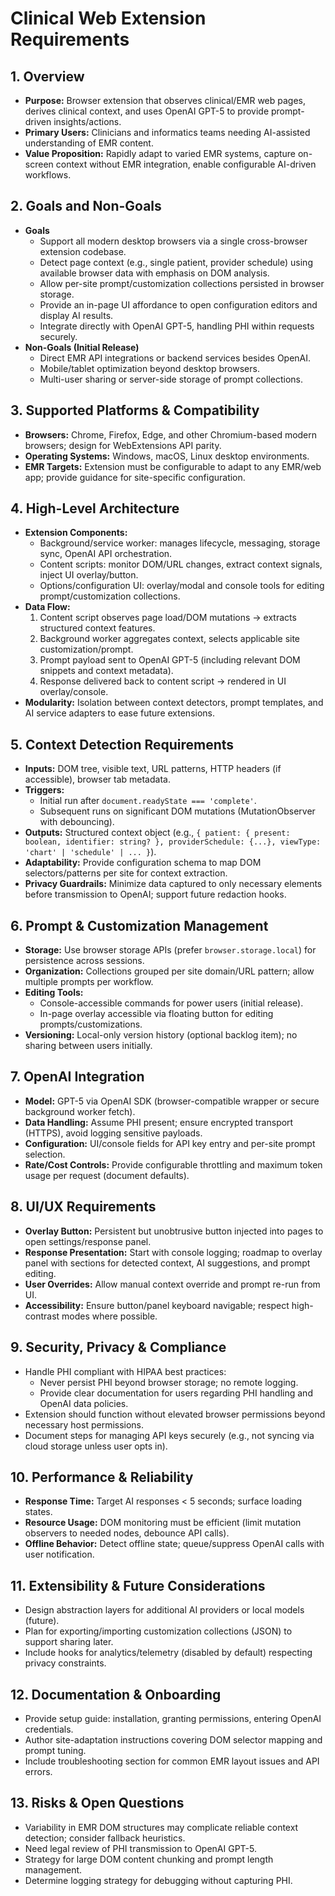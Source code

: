 # Clinical Web Extension Requirements

## 1. Overview
- **Purpose:** Browser extension that observes clinical/EMR web pages, derives clinical context, and uses OpenAI GPT-5 to provide prompt-driven insights/actions.
- **Primary Users:** Clinicians and informatics teams needing AI-assisted understanding of EMR content.
- **Value Proposition:** Rapidly adapt to varied EMR systems, capture on-screen context without EMR integration, enable configurable AI-driven workflows.

## 2. Goals and Non-Goals
- **Goals**
  - Support all modern desktop browsers via a single cross-browser extension codebase.
  - Detect page context (e.g., single patient, provider schedule) using available browser data with emphasis on DOM analysis.
  - Allow per-site prompt/customization collections persisted in browser storage.
  - Provide an in-page UI affordance to open configuration editors and display AI results.
  - Integrate directly with OpenAI GPT-5, handling PHI within requests securely.
- **Non-Goals (Initial Release)**
  - Direct EMR API integrations or backend services besides OpenAI.
  - Mobile/tablet optimization beyond desktop browsers.
  - Multi-user sharing or server-side storage of prompt collections.

## 3. Supported Platforms & Compatibility
- **Browsers:** Chrome, Firefox, Edge, and other Chromium-based modern browsers; design for WebExtensions API parity.
- **Operating Systems:** Windows, macOS, Linux desktop environments.
- **EMR Targets:** Extension must be configurable to adapt to any EMR/web app; provide guidance for site-specific configuration.

## 4. High-Level Architecture
- **Extension Components:**
  - Background/service worker: manages lifecycle, messaging, storage sync, OpenAI API orchestration.
  - Content scripts: monitor DOM/URL changes, extract context signals, inject UI overlay/button.
  - Options/configuration UI: overlay/modal and console tools for editing prompt/customization collections.
- **Data Flow:**
  1. Content script observes page load/DOM mutations → extracts structured context features.
  2. Background worker aggregates context, selects applicable site customization/prompt.
  3. Prompt payload sent to OpenAI GPT-5 (including relevant DOM snippets and context metadata).
  4. Response delivered back to content script → rendered in UI overlay/console.
- **Modularity:** Isolation between context detectors, prompt templates, and AI service adapters to ease future extensions.

## 5. Context Detection Requirements
- **Inputs:** DOM tree, visible text, URL patterns, HTTP headers (if accessible), browser tab metadata.
- **Triggers:**
  - Initial run after `document.readyState === 'complete'`.
  - Subsequent runs on significant DOM mutations (MutationObserver with debouncing).
- **Outputs:** Structured context object (e.g., `{ patient: { present: boolean, identifier: string? }, providerSchedule: {...}, viewType: 'chart' | 'schedule' | ... }`).
- **Adaptability:** Provide configuration schema to map DOM selectors/patterns per site for context extraction.
- **Privacy Guardrails:** Minimize data captured to only necessary elements before transmission to OpenAI; support future redaction hooks.

## 6. Prompt & Customization Management
- **Storage:** Use browser storage APIs (prefer `browser.storage.local`) for persistence across sessions.
- **Organization:** Collections grouped per site domain/URL pattern; allow multiple prompts per workflow.
- **Editing Tools:**
  - Console-accessible commands for power users (initial release).
  - In-page overlay accessible via floating button for editing prompts/customizations.
- **Versioning:** Local-only version history (optional backlog item); no sharing between users initially.

## 7. OpenAI Integration
- **Model:** GPT-5 via OpenAI SDK (browser-compatible wrapper or secure background worker fetch).
- **Data Handling:** Assume PHI present; ensure encrypted transport (HTTPS), avoid logging sensitive payloads.
- **Configuration:** UI/console fields for API key entry and per-site prompt selection.
- **Rate/Cost Controls:** Provide configurable throttling and maximum token usage per request (document defaults).

## 8. UI/UX Requirements
- **Overlay Button:** Persistent but unobtrusive button injected into pages to open settings/response panel.
- **Response Presentation:** Start with console logging; roadmap to overlay panel with sections for detected context, AI suggestions, and prompt editing.
- **User Overrides:** Allow manual context override and prompt re-run from UI.
- **Accessibility:** Ensure button/panel keyboard navigable; respect high-contrast modes where possible.

## 9. Security, Privacy & Compliance
- Handle PHI compliant with HIPAA best practices:
  - Never persist PHI beyond browser storage; no remote logging.
  - Provide clear documentation for users regarding PHI handling and OpenAI data policies.
- Extension should function without elevated browser permissions beyond necessary host permissions.
- Document steps for managing API keys securely (e.g., not syncing via cloud storage unless user opts in).

## 10. Performance & Reliability
- **Response Time:** Target AI responses < 5 seconds; surface loading states.
- **Resource Usage:** DOM monitoring must be efficient (limit mutation observers to needed nodes, debounce API calls).
- **Offline Behavior:** Detect offline state; queue/suppress OpenAI calls with user notification.

## 11. Extensibility & Future Considerations
- Design abstraction layers for additional AI providers or local models (future).
- Plan for exporting/importing customization collections (JSON) to support sharing later.
- Include hooks for analytics/telemetry (disabled by default) respecting privacy constraints.

## 12. Documentation & Onboarding
- Provide setup guide: installation, granting permissions, entering OpenAI credentials.
- Author site-adaptation instructions covering DOM selector mapping and prompt tuning.
- Include troubleshooting section for common EMR layout issues and API errors.

## 13. Risks & Open Questions
- Variability in EMR DOM structures may complicate reliable context detection; consider fallback heuristics.
- Need legal review of PHI transmission to OpenAI GPT-5.
- Strategy for large DOM content chunking and prompt length management.
- Determine logging strategy for debugging without capturing PHI.

